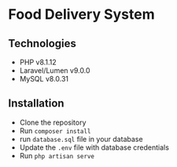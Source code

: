 # Food Delivery System

## Technologies
- PHP v8.1.12
- Laravel/Lumen v9.0.0
- MySQL v8.0.31

## Installation
- Clone the repository
- Run `composer install`
- run `database.sql` file in your database
- Update the `.env` file with database credentials
- Run `php artisan serve`
